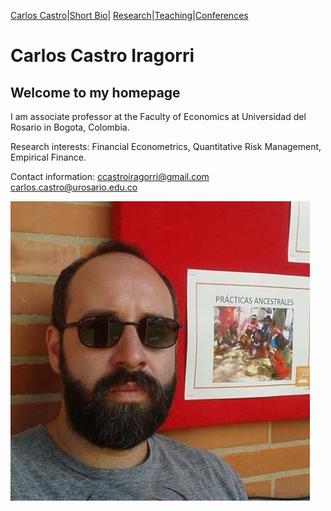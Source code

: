 [Carlos Castro](index.md)|[Short Bio](cv.md)| [Research](res.md)|[Teaching](teach.md)|[Conferences](conf.md)    

# Carlos Castro Iragorri

## Welcome to my homepage

I am associate professor at the Faculty of Economics at Universidad del Rosario in Bogota, Colombia.

Research interests: Financial Econometrics, Quantitative Risk Management, Empirical Finance. 

Contact information: [ccastroiragorri@gmail.com](ccastroiragorri@gmail.com)
                     [carlos.castro@urosario.edu.co](carlos.castro@urosario.edu.co)

![Me](fotoCarlos.jpg)
